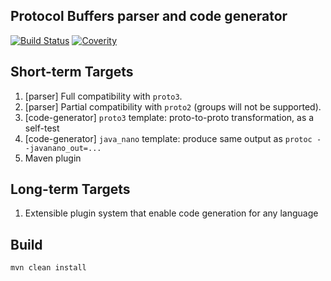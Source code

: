 Protocol Buffers parser and code generator
------------------------------------------

[![Build Status](https://travis-ci.org/kshchepanovskyi/proto-compiler.svg?branch=master)](https://travis-ci.org/kshchepanovskyi/proto-compiler)
[![Coverity](https://scan.coverity.com/projects/5635/badge.svg)](https://scan.coverity.com/projects/5635)

Short-term Targets
------------------

1. \[parser\] Full compatibility with `proto3`.
2. \[parser\] Partial compatibility with `proto2` (groups will not be supported).
3. \[code-generator\] `proto3` template: proto-to-proto transformation, as a self-test
4. \[code-generator\] `java_nano` template: produce same output as `protoc --javanano_out=...`
5. Maven plugin

Long-term Targets
-----------------

1. Extensible plugin system that enable code generation for any language

Build
-----

```
mvn clean install
```
